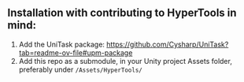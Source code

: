 ## Installation with contributing to HyperTools in mind:
1. Add the UniTask package: https://github.com/Cysharp/UniTask?tab=readme-ov-file#upm-package
2. Add this repo as a submodule, in your Unity project Assets folder, preferably under `/Assets/HyperTools/`
